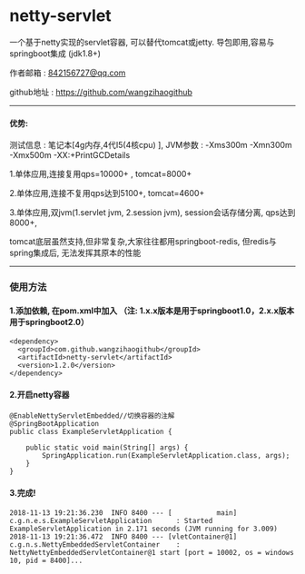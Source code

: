 # netty-servlet
一个基于netty实现的servlet容器, 可以替代tomcat或jetty. 导包即用,容易与springboot集成 (jdk1.8+)

作者邮箱 : 842156727@qq.com

github地址 : https://github.com/wangzihaogithub

---

#### 优势:

测试信息 : 笔记本[4g内存,4代I5(4核cpu) ], JVM参数 : -Xms300m -Xmn300m -Xmx500m -XX:+PrintGCDetails

1.单体应用,连接复用qps=10000+ , tomcat=8000+

2.单体应用,连接不复用qps达到5100+, tomcat=4600+

3.单体应用,双jvm(1.servlet jvm, 2.session jvm), session会话存储分离, qps达到8000+, 
 
 tomcat底层虽然支持,但非常复杂,大家往往都用springboot-redis, 但redis与spring集成后, 无法发挥其原本的性能

----

### 使用方法

#### 1.添加依赖, 在pom.xml中加入 （注: 1.x.x版本是用于springboot1.0，2.x.x版本用于springboot2.0）

    <dependency>
      <groupId>com.github.wangzihaogithub</groupId>
      <artifactId>netty-servlet</artifactId>
      <version>1.2.0</version>
    </dependency>
	
	
#### 2.开启netty容器

    @EnableNettyServletEmbedded//切换容器的注解
    @SpringBootApplication
    public class ExampleServletApplication {
    
        public static void main(String[] args) {
            SpringApplication.run(ExampleServletApplication.class, args);
        }
    }

#### 3.完成!

    2018-11-13 19:21:36.230  INFO 8400 --- [           main] c.g.n.e.s.ExampleServletApplication      : Started ExampleServletApplication in 2.171 seconds (JVM running for 3.009)
    2018-11-13 19:21:36.472  INFO 8400 --- [vletContainer@1] c.g.n.s.NettyEmbeddedServletContainer    : NettyNettyEmbeddedServletContainer@1 start [port = 10002, os = windows 10, pid = 8400]...
